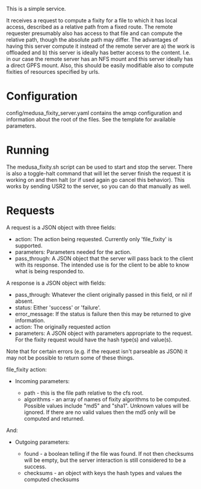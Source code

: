 This is a simple service.

It receives a request to compute a fixity for a file to which it has local access, described as a relative path
from a fixed route. The remote requester presumably also has access to that file and can compute the relative path,
though the absolute path may differ. The advantages of having this server compute it instead of the remote server
are a) the work is offloaded and b) this server is ideally has better access to the content. I.e. in our case the
remote server has an NFS mount and this server ideally has a direct GPFS mount. Also, this should be easily
modifiable also to compute fixities of resources specified by urls.

Configuration
=============

config/medusa_fixity_server.yaml contains the amqp configuration and information about the root of the files. See
the template for available parameters.

Running
=======

The medusa_fixity.sh script can be used to start and stop the server. There is also a toggle-halt
command that will let the server finish the request it is working on and then halt (or if used again go cancel this
behavior). This works by sending USR2 to the server, so you can do that manually as well.

Requests
========

A request is a JSON object with three fields:

- action: The action being requested. Currently only 'file_fixity' is supported.
- parameters: Parameters needed for the action.
- pass_through: A JSON object that the server will pass back to the client with its response. The intended use
 is for the client to be able to know what is being responded to.

A response is a JSON object with fields:

- pass_through: Whatever the client originally passed in this field, or nil if absent.
- status: Either 'success' or 'failure'.
- error_message: If the status is failure then this may be returned to give information.
- action: The originally requested action
- parameters: A JSON object with parameters appropriate to the request. For the fixity request would have the hash type(s) and value(s).

Note that for certain errors (e.g. if the request isn't parseable as JSON) it may not be possible to return some
of these things.

file_fixity action:

- Incoming parameters:

  - path - this is the file path relative to the cfs root.
  - algorithms - an array of names of fixity algorithms to be computed. Possible values include "md5" and "sha1".
            Unknown values will be ignored.
	    If there are no valid values then the md5 only will be computed and returned.

And: 

- Outgoing parameters:

  - found - a boolean telling if the file was found. If not then checksums will be empty, but the server interaction is
  still considered to be a success.
  - checksums - an object with keys the hash types and values the computed checksums
  